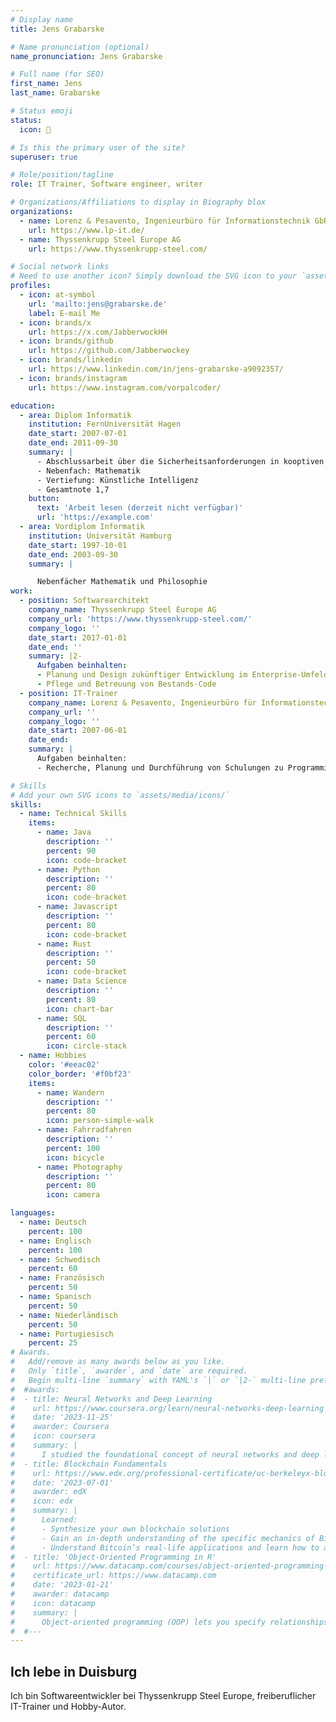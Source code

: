 ```yaml
---
# Display name
title: Jens Grabarske

# Name pronunciation (optional)
name_pronunciation: Jens Grabarske

# Full name (for SEO)
first_name: Jens
last_name: Grabarske

# Status emoji
status:
  icon: 📓

# Is this the primary user of the site?
superuser: true

# Role/position/tagline
role: IT Trainer, Software engineer, writer

# Organizations/Affiliations to display in Biography blox
organizations:
  - name: Lorenz & Pesavento, Ingenieurbüro für Informationstechnik GbR
    url: https://www.lp-it.de/
  - name: Thyssenkrupp Steel Europe AG
    url: https://www.thyssenkrupp-steel.com/

# Social network links
# Need to use another icon? Simply download the SVG icon to your `assets/media/icons/` folder.
profiles:
  - icon: at-symbol
    url: 'mailto:jens@grabarske.de'
    label: E-mail Me
  - icon: brands/x
    url: https://x.com/JabberwockHH
  - icon: brands/github
    url: https://github.com/Jabberwockey
  - icon: brands/linkedin
    url: https://www.linkedin.com/in/jens-grabarske-a9092357/
  - icon: brands/instagram
    url: https://www.instagram.com/vorpalcoder/

education:
  - area: Diplom Informatik
    institution: FernUniversität Hagen
    date_start: 2007-07-01
    date_end: 2011-09-30
    summary: |
      - Abschlussarbeit über die Sicherheitsanforderungen in kooptiven verteilten sozialen Netzwerken.
      - Nebenfach: Mathematik
      - Vertiefung: Künstliche Intelligenz
      - Gesamtnote 1,7
    button:
      text: 'Arbeit lesen (derzeit nicht verfügbar)'
      url: 'https://example.com'
  - area: Vordiplom Informatik
    institution: Universität Hamburg
    date_start: 1997-10-01
    date_end: 2003-09-30
    summary: |

      Nebenfächer Mathematik und Philosophie
work:
  - position: Softwarearchitekt
    company_name: Thyssenkrupp Steel Europe AG
    company_url: 'https://www.thyssenkrupp-steel.com/'
    company_logo: ''
    date_start: 2017-01-01
    date_end: ''
    summary: |2-
      Aufgaben beinhalten:
      - Planung und Design zukünftiger Entwicklung im Enterprise-Umfeld
      - Pflege und Betreuung von Bestands-Code
  - position: IT-Trainer
    company_name: Lorenz & Pesavento, Ingenieurbüro für Informationstechnik GbR
    company_url: ''
    company_logo: ''
    date_start: 2007-06-01
    date_end:
    summary: |
      Aufgaben beinhalten:
      - Recherche, Planung und Durchführung von Schulungen zu Programmierthemen

# Skills
# Add your own SVG icons to `assets/media/icons/`
skills:
  - name: Technical Skills
    items:
      - name: Java
        description: ''
        percent: 90
        icon: code-bracket
      - name: Python
        description: ''
        percent: 80
        icon: code-bracket
      - name: Javascript
        description: ''
        percent: 80
        icon: code-bracket
      - name: Rust
        description: ''
        percent: 50
        icon: code-bracket
      - name: Data Science
        description: ''
        percent: 80
        icon: chart-bar
      - name: SQL
        description: ''
        percent: 60
        icon: circle-stack
  - name: Hobbies
    color: '#eeac02'
    color_border: '#f0bf23'
    items:
      - name: Wandern
        description: ''
        percent: 80
        icon: person-simple-walk
      - name: Fahrradfahren
        description: ''
        percent: 100
        icon: bicycle
      - name: Photography
        description: ''
        percent: 80
        icon: camera

languages:
  - name: Deutsch
    percent: 100
  - name: Englisch
    percent: 100
  - name: Schwedisch
    percent: 60
  - name: Französisch
    percent: 50
  - name: Spanisch
    percent: 50
  - name: Niederländisch
    percent: 50
  - name: Portugiesisch
    percent: 25
# Awards.
#   Add/remove as many awards below as you like.
#   Only `title`, `awarder`, and `date` are required.
#   Begin multi-line `summary` with YAML's `|` or `|2-` multi-line prefix and indent 2 spaces below.
#  #awards:
#  - title: Neural Networks and Deep Learning
#    url: https://www.coursera.org/learn/neural-networks-deep-learning
#    date: '2023-11-25'
#    awarder: Coursera
#    icon: coursera
#    summary: |
#      I studied the foundational concept of neural networks and deep learning. By the end, I was familiar with the significant technological trends driving the rise of deep learning; build, train, and apply fully connected deep neural #networks; implement efficient (vectorized) neural networks; identify key parameters in a neural network’s architecture; and apply deep learning to your own applications.
#  - title: Blockchain Fundamentals
#    url: https://www.edx.org/professional-certificate/uc-berkeleyx-blockchain-fundamentals
#    date: '2023-07-01'
#    awarder: edX
#    icon: edx
#    summary: |
#      Learned:
#      - Synthesize your own blockchain solutions
#      - Gain an in-depth understanding of the specific mechanics of Bitcoin
#      - Understand Bitcoin’s real-life applications and learn how to attack and destroy Bitcoin, Ethereum, smart contracts and Dapps, and alternatives to Bitcoin’s Proof-of-Work consensus algorithm
#  - title: 'Object-Oriented Programming in R'
#    url: https://www.datacamp.com/courses/object-oriented-programming-with-s3-and-r6-in-r
#    certificate_url: https://www.datacamp.com
#    date: '2023-01-21'
#    awarder: datacamp
#    icon: datacamp
#    summary: |
#      Object-oriented programming (OOP) lets you specify relationships between functions and the objects that they can act on, helping you manage complexity in your code. This is an intermediate level course, providing an introduction to OOP, #using the S3 and R6 systems. S3 is a great day-to-day R programming tool that simplifies some of the functions that you write. R6 is especially useful for industry-specific analyses, working with web APIs, and building GUIs.
#  #---
---
```


## Ich lebe in Duisburg

Ich bin Softwareentwickler bei Thyssenkrupp Steel Europe, freiberuflicher IT-Trainer und Hobby-Autor.
